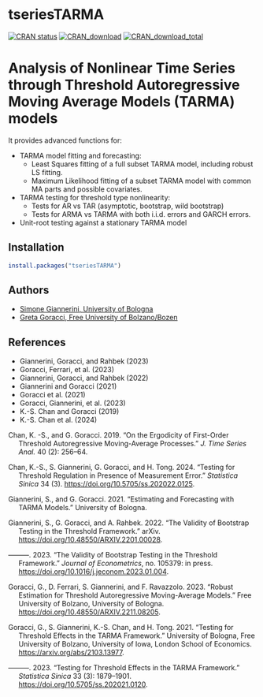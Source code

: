 
<!-- README.md is generated from README.Rmd. Please edit that file -->

# tseriesTARMA

<!-- badges: start -->

[![CRAN
status](https://www.r-pkg.org/badges/version/tseriesTARMA)](https://CRAN.R-project.org/package=tseriesTARMA)
[![CRAN_download](http://cranlogs.r-pkg.org/badges/tseriesTARMA)](https://cran.r-project.org/package=tseriesTARMA)
[![CRAN_download_total](http://cranlogs.r-pkg.org/badges/grand-total/tseriesTARMA)](https://cran.r-project.org/package=tseriesTARMA)
<!-- badges: end -->

# Analysis of Nonlinear Time Series through Threshold Autoregressive Moving Average Models (TARMA) models

It provides advanced functions for:

- TARMA model fitting and forecasting:
  - Least Squares fitting of a full subset TARMA model, including robust
    LS fitting.
  - Maximum Likelihood fitting of a subset TARMA model with common MA
    parts and possible covariates.
- TARMA testing for threshold type nonlinearity:
  - Tests for AR vs TAR (asymptotic, bootstrap, wild bootstrap)
  - Tests for ARMA vs TARMA with both i.i.d. errors and GARCH errors.
- Unit-root testing against a stationary TARMA model

## Installation

``` r
install.packages("tseriesTARMA")
```

## Authors

- [Simone Giannerini, University of
  Bologna](https://www.simonegiannerini.net)
- [Greta Goracci, Free University of
  Bolzano/Bozen](https://www.unibz.it/it/faculties/economics-management/academic-staff/person/46136-greta-goracci)

## References

- Giannerini, Goracci, and Rahbek (2023)
- Goracci, Ferrari, et al. (2023)
- Giannerini, Goracci, and Rahbek (2022)
- Giannerini and Goracci (2021)
- Goracci et al. (2021)
- Goracci, Giannerini, et al. (2023)
- K.-S. Chan and Goracci (2019)
- K.-S. Chan et al. (2024)

<div id="refs" class="references csl-bib-body hanging-indent">

<div id="ref-Cha19" class="csl-entry">

Chan, K. -S., and G. Goracci. 2019. “On the Ergodicity of First-Order
Threshold Autoregressive Moving-Average Processes.” *J. Time Series
Anal.* 40 (2): 256–64.

</div>

<div id="ref-Cha24" class="csl-entry">

Chan, K.-S., S. Giannerini, G. Goracci, and H. Tong. 2024. “Testing for
Threshold Regulation in Presence of Measurement Error.” *Statistica
Sinica* 34 (3). <https://doi.org/10.5705/ss.202022.0125>.

</div>

<div id="ref-Gia21" class="csl-entry">

Giannerini, S., and G. Goracci. 2021. “Estimating and Forecasting with
TARMA Models.” University of Bologna.

</div>

<div id="ref-Gia22" class="csl-entry">

Giannerini, S., G. Goracci, and A. Rahbek. 2022. “The Validity of
Bootstrap Testing in the Threshold Framework.” arXiv.
<https://doi.org/10.48550/ARXIV.2201.00028>.

</div>

<div id="ref-Gia23" class="csl-entry">

———. 2023. “The Validity of Bootstrap Testing in the Threshold
Framework.” *Journal of Econometrics*, no. 105379: in press.
<https://doi.org/10.1016/j.jeconom.2023.01.004>.

</div>

<div id="ref-Gor23b" class="csl-entry">

Goracci, G., D. Ferrari, S. Giannerini, and F. Ravazzolo. 2023. “Robust
Estimation for Threshold Autoregressive Moving-Average Models.” Free
University of Bolzano, University of Bologna.
<https://doi.org/10.48550/ARXIV.2211.08205>.

</div>

<div id="ref-Gor21" class="csl-entry">

Goracci, G., S. Giannerini, K.-S. Chan, and H. Tong. 2021. “Testing for
Threshold Effects in the TARMA Framework.” University of Bologna, Free
University of Bolzano, University of Iowa, London School of Economics.
<https://arxiv.org/abs/2103.13977>.

</div>

<div id="ref-Gor23" class="csl-entry">

———. 2023. “Testing for Threshold Effects in the TARMA Framework.”
*Statistica Sinica* 33 (3): 1879–1901.
<https://doi.org/10.5705/ss.202021.0120>.

</div>

</div>
